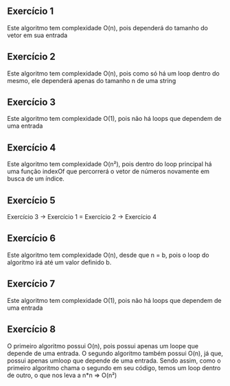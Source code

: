 ## Exercício 1
Este algoritmo tem complexidade O(n), pois dependerá do tamanho do vetor em sua entrada

## Exercício 2
Este algoritmo tem complexidade O(n), pois como só há um loop dentro do mesmo, ele dependerá apenas do tamanho n de uma string

## Exercício 3
Este algoritmo tem complexidade O(1), pois não há loops que dependem de uma entrada

## Exercício 4
Este algoritmo tem complexidade O(n²), pois dentro do loop principal há uma função indexOf que percorrerá o vetor de números novamente em busca de um índice.

## Exercício 5

Exercício 3 -> Exercício 1 = Exercício 2 -> Exercício 4

## Exercício 6
Este algoritmo tem complexidade O(n), desde que n = b, pois o loop do algoritmo irá até um valor definido b.

## Exercício 7
Este algoritmo tem complexidade O(1), pois não há loops que dependem de uma entrada

## Exercício 8
O primeiro algoritmo possui O(n), pois possui apenas um loope que depende de uma entrada. O segundo algoritmo também possui O(n), já que, possui apenas umloop que depende de uma entrada.
Sendo assim, como o primeiro algoritmo chama o segundo em seu código, temos um loop dentro de outro, o que nos leva a n*n => O(n²)
